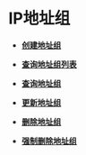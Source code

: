 # IP地址组<a name="vpc_apiv3_0021"></a>

 

-   **[创建地址组](创建地址组.md)**  

-   **[查询地址组列表](查询地址组列表.md)**  

-   **[查询地址组](查询地址组.md)**  

-   **[更新地址组](更新地址组.md)**  

-   **[删除地址组](删除地址组.md)**  

-   **[强制删除地址组](强制删除地址组.md)**  


